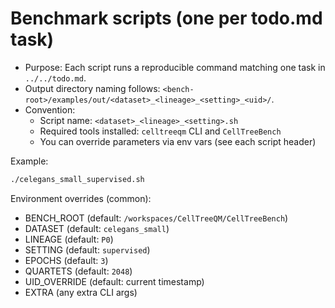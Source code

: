 # Benchmark scripts (one per todo.md task)

- Purpose: Each script runs a reproducible command matching one task in `../../todo.md`.
- Output directory naming follows: `<bench-root>/examples/out/<dataset>_<lineage>_<setting>_<uid>/`.
- Convention:
  - Script name: `<dataset>_<lineage>_<setting>.sh`
  - Required tools installed: `celltreeqm` CLI and `CellTreeBench`
  - You can override parameters via env vars (see each script header)

Example:
```bash
./celegans_small_supervised.sh
```

Environment overrides (common):
- BENCH_ROOT (default: `/workspaces/CellTreeQM/CellTreeBench`)
- DATASET (default: `celegans_small`)
- LINEAGE (default: `P0`)
- SETTING (default: `supervised`)
- EPOCHS (default: `3`)
- QUARTETS (default: `2048`)
- UID_OVERRIDE (default: current timestamp)
- EXTRA (any extra CLI args)
